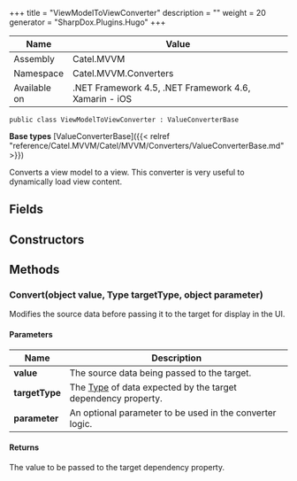 

+++
title = "ViewModelToViewConverter" 
description = ""
weight = 20
generator = "SharpDox.Plugins.Hugo"
+++

Name|Value
---|---
Assembly|Catel.MVVM
Namespace|Catel.MVVM.Converters
Available on|.NET Framework 4.5, .NET Framework 4.6, Xamarin - iOS

```
public class ViewModelToViewConverter : ValueConverterBase
```

**Base types**
[ValueConverterBase]({{&lt; relref "reference/Catel.MVVM/Catel/MVVM/Converters/ValueConverterBase.md" &gt;}})

Converts a view model to a view. This converter is very useful to dynamically load view content.

## Fields

## Constructors

## Methods

### Convert(object value, Type targetType, object parameter)

Modifies the source data before passing it to the target for display in the UI.

#### Parameters

Name|Description
---|---
**value**|The source data being passed to the target.
**targetType**|The [Type](#) of data expected by the target dependency property.
**parameter**|An optional parameter to be used in the converter logic.

#### Returns

The value to be passed to the target dependency property.

